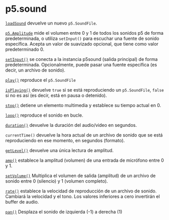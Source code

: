 # p5.sound

[`loadSound`](https://p5js.org/reference/p5/loadSound/) devuelve un nuevo `p5.SoundFile`.

[`p5.Amplitude`](https://p5js.org/reference/p5.sound/p5.Amplitude/) mide el volumen entre 0 y 1 de todos los sonidos p5 de forma predeterminada, o utiliza `setInput()` para escuchar una fuente de sonido específica. Acepta un valor de suavizado opcional, que tiene como valor predeterminado 0.

[`setInput()`](https://p5js.org/reference/p5.Amplitude/setInput/) se conecta a la instancia p5sound (salida principal) de forma predeterminada. Opcionalmente, puede pasar una fuente específica (es decir, un archivo de sonido).

[`play()`](https://p5js.org/reference/p5.SoundFile/play/) reproduce el `p5.SoundFile`

[`isPlaying()`](https://p5js.org/reference/p5.SoundFile/isPlaying/) devuelve `true` si se está reproduciendo un `p5.SoundFile`, `false` si no es así (es decir, está en pausa o detenido).

[`stop()`](https://p5js.org/reference/p5.SoundRecorder/stop/) detiene un elemento multimedia y establece su tiempo actual en 0.

[`loop()`](https://p5js.org/reference/p5.Part/loop/) reproduce el sonido en bucle.

[`duration()`](https://p5js.org/reference/p5.MediaElement/duration/) devuelve la duración del audio/video en segundos.

`currentTime()` devuelve la hora actual de un archivo de sonido que se está reproduciendo en ese momento, en segundos (formato).

[`getLevel()`](https://p5js.org/reference/p5.Amplitude/getLevel/) devuelve una única lectura de amplitud.

[`amp()`](https://p5js.org/reference/p5.AudioIn/amp/) establece la amplitud (volumen) de una entrada de micrófono entre 0 y 1.

[`setVolume()`](https://p5js.org/reference/p5.SoundFile/setVolume/) Multiplica el volumen de salida (amplitud) de un archivo de sonido entre 0 (silencio) y 1 (volumen completo).

[`rate()`](https://p5js.org/reference/p5.SoundFile/rate/) establece la velocidad de reproducción de un archivo de sonido. Cambiará la velocidad y el tono. Los valores inferiores a cero invertirán el buffer de audio.

[`pan()`](https://p5js.org/reference/p5.Oscillator/pan/) Desplaza el sonido de izquierda (-1) a derecha (1)